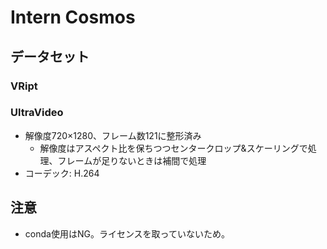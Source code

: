 # Intern Cosmos


## データセット

### VRipt

### UltraVideo
- 解像度720×1280、フレーム数121に整形済み
  - 解像度はアスペクト比を保ちつつセンタークロップ&スケーリングで処理、フレームが足りないときは補間で処理
- コーデック: H.264



## 注意
- conda使用はNG。ライセンスを取っていないため。
